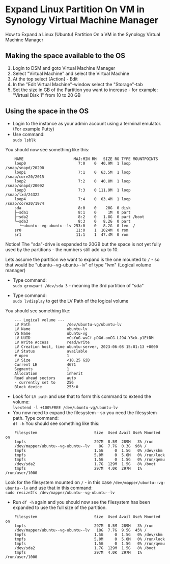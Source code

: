 # Expand Linux Partition On VM in Synology Virtual Machine Manager
How to Expand a Linux (Ubuntu) Partition On a VM in the Synology Virtual Machine Manager

## Making the space available to the OS
1. Login to DSM and goto Virtual Machine Manager  
1. Select "Virtual Machine" and select the Virtual Machine  
1. At the top select [Action] - Edit  
1. In the "Edit Virtual Machine"-window select the "Storage"-tab  
1. Set the size in GB of the Partition you want to increase - for example: "Virtual Disk 1" from 10 to 20 GB  
  
## Using the space in the OS  
* Login to the instance as your admin account using a terminal emulator. (For example Putty)
* Use command:  
`sudo lsblk`

You should now see something like this:  
```
	NAME                      MAJ:MIN RM   SIZE RO TYPE MOUNTPOINTS
	loop0                       7:0    0  40.9M  1 loop /snap/snapd/20290
	loop1                       7:1    0  63.5M  1 loop /snap/core20/2015
	loop2                       7:2    0  40.8M  1 loop /snap/snapd/20092
	loop3                       7:3    0 111.9M  1 loop /snap/lxd/24322
	loop4                       7:4    0  63.4M  1 loop /snap/core20/1974
	sda                         8:0    0    20G  0 disk
	├─sda1                      8:1    0     1M  0 part
	├─sda2                      8:2    0   1.8G  0 part /boot
	└─sda3                      8:3    0   8.2G  0 part
	  └─ubuntu--vg-ubuntu--lv 253:0    0   8.2G  0 lvm  /
	sr0                        11:0    1  1024M  0 rom
	sr1                        11:1    1  47.4M  0 rom
```
Notice! The "sda"-drive is expanded to 20GB but the space is not yet fully used by the partitions - the numbers still add up to 10.

Lets assume the partition we want to expand is the one mounted to `/` - so that would be "ubuntu--vg-ubuntu--lv" of type "lvm" (Logical volume manager)  

* Type command:  
`sudo growpart /dev/sda 3` - meaning the 3rd partition of "sda"
   
* Type command:  
`sudo lvdisplay` to get the LV Path of the logical volume

You should see something like:  
```
	--- Logical volume ---
	LV Path                /dev/ubuntu-vg/ubuntu-lv
	LV Name                ubuntu-lv
	VG Name                ubuntu-vg
	LV UUID                vCsYuG-wvCf-pDGd-omCG-LJ94-Y3ck-p1EtDM
	LV Write Access        read/write
	LV Creation host, time ubuntu-server, 2023-06-08 15:01:13 +0000
	LV Status              available
	# open                 1
	LV Size                <18.25 GiB
	Current LE             4671
	Segments               1
	Allocation             inherit
	Read ahead sectors     auto
	- currently set to     256
	Block device           253:0
```

* Look for `LV path` and use that to form this command to extend the volume:  
`lvextend -l +100%FREE /dev/ubuntu-vg/ubuntu-lv`
* You now need to expand the filesystem - so you need the filesystem path. Type command:  
`df -h`
You should see something like this:
```
	Filesystem                         Size  Used Avail Use% Mounted on
	tmpfs                              297M  8.5M  289M   3% /run
	/dev/mapper/ubuntu--vg-ubuntu--lv    8G  7.7G  0.3G  96% /
	tmpfs                              1.5G     0  1.5G   0% /dev/shm
	tmpfs                              5.0M     0  5.0M   0% /run/lock
	tmpfs                              1.5G     0  1.5G   0% /run/qemu
	/dev/sda2                          1.7G  129M  1.5G   8% /boot
	tmpfs                              297M  4.0K  297M   1% /run/user/1000
```

Look for the filesystem mounted on `/` - in this case `/dev/mapper/ubuntu--vg-ubuntu--lv` and use that in this command:   
`sudo resize2fs /dev/mapper/ubuntu--vg-ubuntu--lv`  

* Run `df -h` again and you should now see the filesystem has been expanded to use the full size of the partition.

```
	Filesystem                         Size  Used Avail Use% Mounted on
	tmpfs                              297M  8.5M  289M   3% /run
	/dev/mapper/ubuntu--vg-ubuntu--lv   18G  7.7G  9.5G  45% /
	tmpfs                              1.5G     0  1.5G   0% /dev/shm
	tmpfs                              5.0M     0  5.0M   0% /run/lock
	tmpfs                              1.5G     0  1.5G   0% /run/qemu
	/dev/sda2                          1.7G  129M  1.5G   8% /boot
	tmpfs                              297M  4.0K  297M   1% /run/user/1000
```
